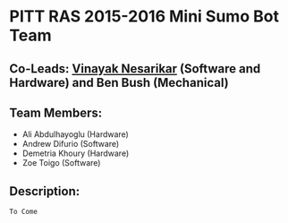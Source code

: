 # PITT RAS 2015-2016 Mini Sumo Bot Team
## Co-Leads: [Vinayak Nesarikar](van7@pitt.edu) (Software and Hardware) and Ben Bush (Mechanical)
## Team Members:
* Ali Abdulhayoglu (Hardware)
* Andrew Difurio (Software)
* Demetria Khoury (Hardware)
* Zoe Toigo (Software)

## Description:
	To Come

